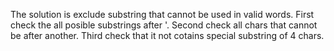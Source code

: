 The solution is exclude substring that cannot be used in valid words.
First check the all posible substrings after '. 
Second check all chars that cannot be after another.
Third check that it not cotains special substring of 4 chars.